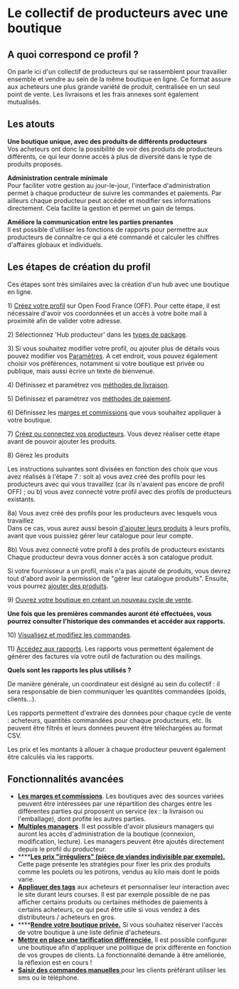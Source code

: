# Le collectif de producteurs avec une boutique

## A quoi correspond ce profil ?

On parle ici d'un collectif de producteurs qui se rassemblent pour travailler ensemble et vendre au sein de la même boutique en ligne. Ce format assure aux acheteurs une plus grande variété de produit, centralisée en un seul point de vente. Les livraisons et les frais annexes sont également mutualisés.

## Les atouts

**Une boutique unique, avec des produits de différents producteurs**    
Vos acheteurs ont donc la possibilité de voir des produits de producteurs différents, ce qui leur donne accès à plus de diversité dans le type de produits proposés.

**Administration centrale minimale**    
Pour faciliter votre gestion au jour-le-jour, l'interface d'administration permet à chaque producteur de suivre les commandes et paiements. Par ailleurs chaque producteur peut accéder et modifier ses informations directement. Cela facilite la gestion et permet un gain de temps.

**Améliore la communication entre les parties prenantes**   
Il est possible d'utiliser les fonctions de rapports pour permettre aux producteurs de connaître ce qui a été commandé et calculer les chiffres d'affaires globaux et individuels.

## Les étapes de création du profil

Ces étapes sont très similaires avec la création d'un hub avec une boutique en ligne.

1\) [Créez votre profil](../fonctionnalites-standards/inscription-et-creation-de-profil.md) sur Open Food France \(OFF\). Pour cette étape, il est nécessaire d'avoir vos coordonnées et un accès à votre boite mail à proximité afin de valider votre adresse.

2\) Sélectionnez 'Hub producteur' dans les [types de package](../fonctionnalites-standards/votre-profil/types-de-package.md).

3\) Si vous souhaitez modifier votre profil, ou ajouter plus de détails vous pouvez modifier vos [Paramètres](../fonctionnalites-standards/votre-profil/parametres.md). A cet endroit, vous pouvez également choisir vos préférences, notamment si votre boutique est privée ou publique, mais aussi écrire un texte de bienvenue.

4\) Définissez et paramétrez vos [méthodes de livraison](../fonctionnalites-standards/mise-en-place-dune-boutique/types-de-livraisons.md).

5\) Définissez et paramétrez vos [méthodes de paiement](../fonctionnalites-standards/mise-en-place-dune-boutique/methodes-de-paiements.md).

6\) Définissez les [marges et commissions](../fonctionnalites-standards/mise-en-place-dune-boutique/frais-et-taxes.md) que vous souhaitez appliquer à votre boutique.

7\) [Créez ou connectez vos producteurs](../fonctionnalites-standards/votre-profil/creez-ou-connectez-vos-producteurs.md). Vous devez réaliser cette étape avant de pouvoir ajouter les produits.

8\) Gérez les produits

Les instructions suivantes sont divisées en fonction des choix que vous avez réalisés à l'étape 7 : soit a\) vous avez créé des profils pour les producteurs avec qui vous travaillez \(car ils n'avaient pas encore de profil OFF\) ; ou b\) vous avez connecté votre profil avec des profils de producteurs existants.

8a\) Vous avez créé des profils pour les producteurs avec lesquels vous travaillez  
Dans ce cas, vous aurez aussi besoin [d'ajouter leurs produits](../fonctionnalites-standards/produits-1/produits.md) à leurs profils, avant que vous puissiez gérer leur catalogue pour leur compte.

8b\) Vous avez connecté votre profil à des profils de producteurs existants  
Chaque producteur devra vous donner accès à son catalogue produit.

Si votre fournisseur a un profil, mais n'a pas ajouté de produits, vous devrez tout d'abord avoir la permission de "gérer leur catalogue produits". Ensuite, vous pourrez [ajouter des produits](../fonctionnalites-standards/produits-1/produits.md).

9\) [Ouvrez votre boutique en créant un nouveau cycle de vente](../fonctionnalites-standards/mise-en-place-dune-boutique/cycles-de-vente/cycle-de-vente-pour-les-hub.md).

**Une fois que les premières commandes auront été effectuées, vous pourrez consulter l'historique des commandes et accéder aux rapports.**    
  
10\) [Visualisez et modifiez les commandes](../fonctionnalites-standards/commandes/visualisation-des-commandes.md).

11\) [Accédez aux rapports](https://ofnuserguidefr.gitbook.io/guide-utilisateur-open-food-france/~/edit/drafts/-LOtcWtc5nfBfNc_RXyQ/fonctionnalites-standards/commandes/rapports). Les rapports vous permettent également de générer des factures via votre outil de facturation ou des mailings.

**Quels sont les rapports les plus utilisés ?**

De manière générale, un coordinateur est désigné au sein du collectif : il sera responsable de bien communiquer les quantités commandées \(poids, clients...\).

Les rapports permettent d'extraire des données pour chaque cycle de vente : acheteurs, quantités commandées pour chaque producteurs, etc. Ils peuvent être filtrés et leurs données peuvent être téléchargées au format CSV.

Les prix et les montants à allouer à chaque producteur peuvent également être calculés via les rapports.

## Fonctionnalités avancées

* [**Les marges et commissions**](../fonctionnalites-standards/mise-en-place-dune-boutique/frais-et-taxes.md). Les boutiques avec des sources variées peuvent être intéressées par une répartition des charges entre les différentes parties qui proposent un service \(ex : la livraison ou l'emballage\), dont profite les autres parties.
* [**Multiples managers**](https://ofnuserguidefr.gitbook.io/guide-utilisateur-open-food-france/fonctionnalites-standards/votre-profil/parametres#managers). Il est possible d'avoir plusieurs managers qui auront les accès d'administration de la boutique \(connexion, modification, lecture\). Les managers peuvent être ajoutés directement depuis le profil du producteur.
* \*\*\*\*[**Les prix "irréguliers" \(pièce de viandes indivisible par exemple\).**](../fonctionnalites-standards/produits-1/pricing-irregular-items-kg.md) Cette page présente les stratégies pour fixer les prix des produits comme les poulets ou les potirons, vendus au kilo mais dont le poids varie.
* [**Appliquer des tags**](../fonctionnalites-standards/mise-en-place-dune-boutique/affichages-et-prix-differencies-par-categorie-dacheteur/customized-shopping-experience.md) aux acheteurs et personnaliser leur interaction avec le site durant leurs courses. Il est par exemple possible de ne pas afficher certains produits ou certaines méthodes de paiements à certains acheteurs, ce qui peut être utile si vous vendez à des distributeurs / acheteurs en gros.
* \*\*\*\*[**Rendre votre boutique privée.**](../fonctionnalites-standards/mise-en-place-dune-boutique/private-shopfront.md) Si vous souhaitez réserver l'accès de votre boutique à une liste définie d'acheteurs.
* [**Mettre en place une tarification différenciée**.]() Il est possible configurer une boutique afin d'appliquer une politique de prix différente en fonction de vos groupes de clients. La fonctionnalité demande à être améliorée, la réflexion est en cours !
* [**Saisir des commandes manuelles** ](../fonctionnalites-standards/commandes/manual-orders.md)pour les clients préférant utiliser les sms ou le téléphone.

